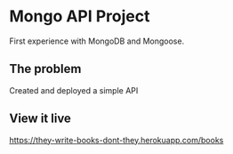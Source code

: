 # Mongo API Project

First experience with MongoDB and Mongoose.

## The problem

Created and deployed a simple API

## View it live

https://they-write-books-dont-they.herokuapp.com/books
